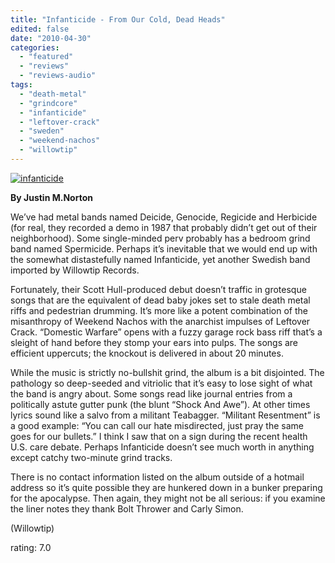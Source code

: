```yaml
---
title: "Infanticide - From Our Cold, Dead Heads"
edited: false
date: "2010-04-30"
categories:
  - "featured"
  - "reviews"
  - "reviews-audio"
tags:
  - "death-metal"
  - "grindcore"
  - "infanticide"
  - "leftover-crack"
  - "sweden"
  - "weekend-nachos"
  - "willowtip"
---
```


[![infanticide](http://www.hellbound.ca/wp-content/uploads/2010/04/infanticide.jpg "infanticide")](http://www.hellbound.ca/wp-content/uploads/2010/04/infanticide.jpg)

**By Justin M.Norton**

We’ve had metal bands named Deicide, Genocide, Regicide and Herbicide (for real, they recorded a demo in 1987 that probably didn’t get out of their neighborhood). Some single-minded perv probably has a bedroom grind band named Spermicide. Perhaps it’s inevitable that we would end up with the somewhat distastefully named Infanticide, yet another Swedish band imported by Willowtip Records.

Fortunately, their Scott Hull-produced debut doesn’t traffic in grotesque songs that are the equivalent of dead baby jokes set to stale death metal riffs and pedestrian drumming. It’s more like a potent combination of the misanthropy of Weekend Nachos with the anarchist impulses of Leftover Crack. “Domestic Warfare” opens with a fuzzy garage rock bass riff that’s a sleight of hand before they stomp your ears into pulps. The songs are efficient uppercuts; the knockout is delivered in about 20 minutes.

While the music is strictly no-bullshit grind, the album is a bit disjointed. The pathology so deep-seeded and vitriolic that it’s easy to lose sight of what the band is angry about. Some songs read like journal entries from a politically astute gutter punk (the blunt “Shock And Awe”). At other times lyrics sound like a salvo from a militant Teabagger. “Militant Resentment” is a good example: “You can call our hate misdirected, just pray the same goes for our bullets.” I think I saw that on a sign during the recent health U.S. care debate. Perhaps Infanticide doesn’t see much worth in anything except catchy two-minute grind tracks.

There is no contact information listed on the album outside of a hotmail address so it’s quite possible they are hunkered down in a bunker preparing for the apocalypse. Then again, they might not be all serious: if you examine the liner notes they thank Bolt Thrower and Carly Simon.

(Willowtip)

rating: 7.0
